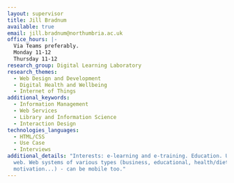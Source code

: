 ```yaml
---
layout: supervisor
title: Jill Bradnum
available: true
email: jill.bradnum@northumbria.ac.uk
office_hours: |-
  Via Teams preferably.
  Monday 11-12
  Thursday 11-12
research_group: Digital Learning Laboratory
research_themes:
  - Web Design and Development
  - Digital Health and Wellbeing
  - Internet of Things
additional_keywords:
  - Information Management
  - Web Services
  - Library and Information Science
  - Interaction Design
technologies_languages:
  - HTML/CSS
  - Use Case
  - Interviews
additional_details: "Interests: e-learning and e-training. Education. Use of the
  web. Web systems of various types (business, educational, health/diet
  motivation...) - can be mobile too."
---
```

